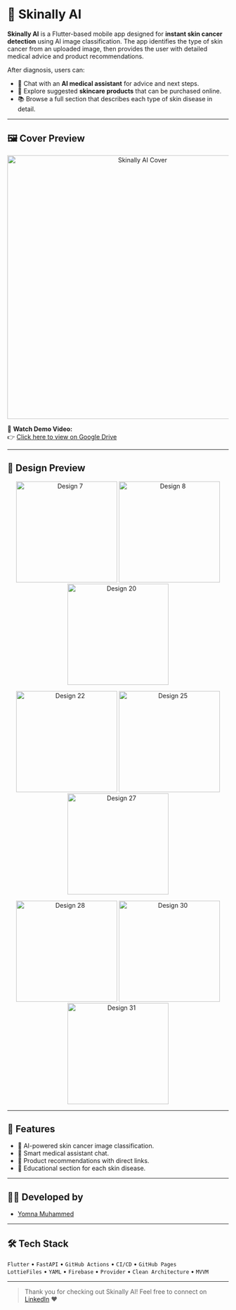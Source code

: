 # 🧠 Skinally AI

**Skinally AI** is a Flutter-based mobile app designed for **instant skin cancer detection** using AI image classification. The app identifies the type of skin cancer from an uploaded image, then provides the user with detailed medical advice and product recommendations.

After diagnosis, users can:

* 🤖 Chat with an **AI medical assistant** for advice and next steps.
* 🧴 Explore suggested **skincare products** that can be purchased online.
* 📚 Browse a full section that describes each type of skin disease in detail.

---

## 🖼️ Cover Preview

<p align="center">
  <img src="https://raw.githubusercontent.com/yomna22-ym/SkinallyAi/master/Assets/Thumbnail.png" alt="Skinally AI Cover" width="600"/>
</p>

🎥 **Watch Demo Video:**  
👉 [Click here to view on Google Drive](https://drive.google.com/file/d/13-PKXMS2vhSBQYYg6XXAlQ9JtkwgGV3r/view?usp=drive_link)

---

## 🎨 Design Preview

<p align="center">
  <img src="https://raw.githubusercontent.com/yomna22-ym/SkinallyAi/master/Assets/skinally7.jpg" alt="Design 7" width="230"/>
  
  <img src="https://raw.githubusercontent.com/yomna22-ym/SkinallyAi/master/Assets/skinally8.jpg" alt="Design 8" width="230"/>
  
  <img src="https://raw.githubusercontent.com/yomna22-ym/SkinallyAi/master/Assets/skinally20.jpg" alt="Design 20" width="230"/>
</p>

<p align="center">
  <img src="https://raw.githubusercontent.com/yomna22-ym/SkinallyAi/master/Assets/skinally22.jpg" alt="Design 22" width="230"/>
  <img src="https://raw.githubusercontent.com/yomna22-ym/SkinallyAi/master/Assets/skinally25.jpg" alt="Design 25" width="230"/>
  <img src="https://raw.githubusercontent.com/yomna22-ym/SkinallyAi/master/Assets/skinally27.jpg" alt="Design 27" width="230"/>
</p>

<p align="center">
  <img src="https://raw.githubusercontent.com/yomna22-ym/SkinallyAi/master/Assets/skinally28.jpg" alt="Design 28" width="230"/>
  <img src="https://raw.githubusercontent.com/yomna22-ym/SkinallyAi/master/Assets/skinally30.jpg" alt="Design 30" width="230"/>
  <img src="https://raw.githubusercontent.com/yomna22-ym/SkinallyAi/master/Assets/skinally31.jpg" alt="Design 31" width="230"/>
</p>

---

## 🚀 Features

* 🧠 AI-powered skin cancer image classification.
* 🤖 Smart medical assistant chat.
* 🧴 Product recommendations with direct links.
* 📖 Educational section for each skin disease.

---

## 👩‍💼 Developed by

* [Yomna Muhammed](https://www.linkedin.com/in/yomna-muhammed-78b31535b)

---

## 🛠️ Tech Stack

`Flutter`  • `FastAPI` • `GitHub Actions` • `CI/CD` • `GitHub Pages`  
`LottieFiles` • `YAML` • `Firebase` • `Provider` • `Clean Architecture` • `MVVM`

---

> Thank you for checking out Skinally AI! Feel free to connect on [LinkedIn](https://www.linkedin.com/in/yomna-muhammed-78b31535b) ❤️

